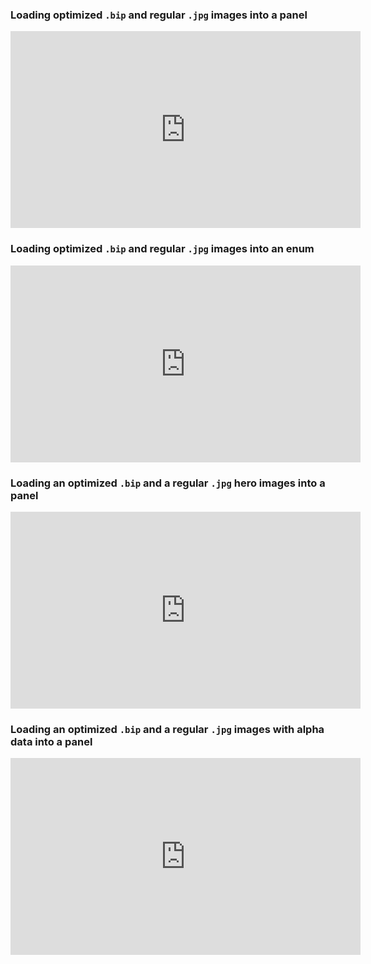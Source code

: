 ### Loading optimized `.bip` and regular `.jpg` images into a panel

<iframe width="560" height="315" src="https://www.youtube.com/embed/WUcGWo9gad4" title="YouTube video player" frameborder="0" allow="accelerometer; autoplay; clipboard-write; encrypted-media; gyroscope; picture-in-picture" allowfullscreen></iframe>

### Loading optimized `.bip` and regular `.jpg` images into an enum

<iframe width="560" height="315" src="https://www.youtube.com/embed/H9-hCtpOLoo" title="YouTube video player" frameborder="0" allow="accelerometer; autoplay; clipboard-write; encrypted-media; gyroscope; picture-in-picture" allowfullscreen></iframe>

### Loading an optimized `.bip` and a regular `.jpg` hero images into a panel

<iframe width="560" height="315" src="https://www.youtube.com/embed/W_xV93_M1Ak" title="YouTube video player" frameborder="0" allow="accelerometer; autoplay; clipboard-write; encrypted-media; gyroscope; picture-in-picture" allowfullscreen></iframe>

### Loading an optimized `.bip` and a regular `.jpg` images with alpha data into a panel

<iframe width="560" height="315" src="https://www.youtube.com/embed/60D5l18AYy0" title="YouTube video player" frameborder="0" allow="accelerometer; autoplay; clipboard-write; encrypted-media; gyroscope; picture-in-picture" allowfullscreen></iframe>
